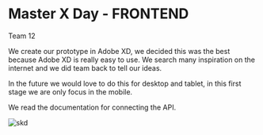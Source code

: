 # Master X Day - FRONTEND


Team 12

We create our prototype in Adobe XD, we decided this was the best because Adobe XD is really easy to use.
We search many inspiration on the internet and we did team back to tell our ideas.

In the future we would love to do this for desktop and tablet, in this first stage we are only focus in the mobile.

We read the documentation for connecting the API.


![skd](https://raw.githubusercontent.com/davidevOS/Master-X-Day-Frontend/main/app_team_12_prototype.png)
